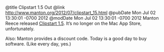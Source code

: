 @title Clipstart 1.5 Out
@link http://www.manton.org/2012/07/clipstart_15.html
@pubDate Mon Jul 02 13:30:01 -0700 2012
@modDate Mon Jul 02 13:30:01 -0700 2012
Manton Reece released <a href="http://www.manton.org/2012/07/clipstart_15.html">Clipstart 1.5</a>. It’s no longer on the Mac App Store, unfortunately.

Also: Manton provides a discount code. Today is a good day to buy software. (Like every day, yes.)

